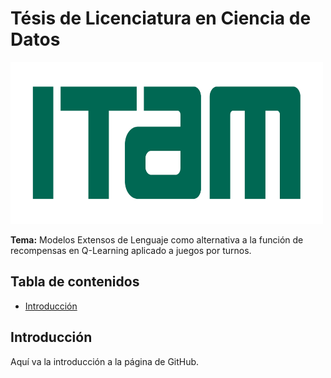 # Tésis de Licenciatura en Ciencia de Datos

<img src="imgs/itam.png" width="500" height="259">


**Tema:** Modelos Extensos de Lenguaje como alternativa a la función de recompensas en Q-Learning aplicado a juegos por turnos.

## Tabla de contenidos

- [Introducción](#Introducción)


## Introducción

Aquí va la introducción a la página de GitHub.

